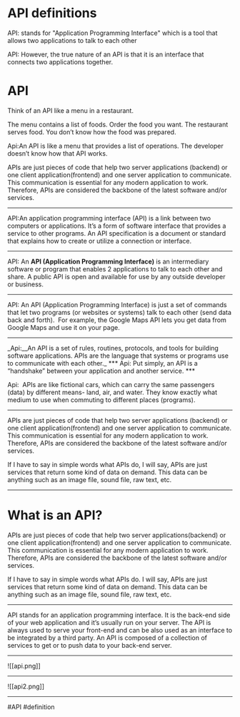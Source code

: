 # API definitions
  

API: stands for "Application Programming Interface" which is a tool that allows two applications to talk to each other

API: However, the true nature of an API is that it is an interface that connects two applications together.

# API
Think of an API like a menu in a restaurant.

The menu contains a list of foods. Order the food you want. The restaurant serves food. You don’t know how the food was prepared.

Api:An API is like a menu that provides a list of operations. The developer doesn’t know how that API works.

APIs are just pieces of code that help two server applications (backend) or one client application(frontend) and one server application to communicate. This communication is essential for any modern application to work. Therefore, APIs are considered the backbone of the latest software and/or services.
<hr>
API:An application programming interface (API) is a link between two computers or applications. It’s a form of software interface that provides a service to other programs. An API specification is a document or standard that explains how to create or utilize a connection or interface.
<hr>

API: An **API (Application Programming Interface)** is an intermediary software or program that enables 2 applications to talk to each other and share. A public API is open and available for use by any outside developer or business.
<hr>

API: An API (Application Programming Interface) is just a set of commands that let two programs (or websites or systems) talk to each other (send data back and forth).  For example, the Google Maps API lets you get data from Google Maps and use it on your page.
<hr>
_Api:__An API is a set of rules, routines, protocols, and tools for building software applications. APIs are the language that systems or programs use to communicate with each other._
***
Api: Put simply, an API is a “handshake” between your application and another service.
***

  Api:  APIs are like fictional cars, which can carry the same passengers (data) by different means- land, air, and water. They know exactly what medium to use when commuting to different places (programs).
  ***
  APIs are just pieces of code that help two server applications (backend) or one client application(frontend) and one server application to communicate. This communication is essential for any modern application to work. Therefore, APIs are considered the backbone of the latest software and/or services.

If I have to say in simple words what APIs do, I will say, APIs are just services that return some kind of data on demand. This data can be anything such as an image file, sound file, raw text, etc.
***
# What is an API?

APIs are just pieces of code that help two server applications(backend) or one client application(frontend) and one server application to communicate. This communication is essential for any modern application to work. Therefore, APIs are considered the backbone of the latest software and/or services.

If I have to say in simple words what APIs do. I will say, APIs are just services that return some kind of data on demand. This data can be anything such as an image file, sound file, raw text, etc.
***

API stands for an application programming interface. It is the back-end side of your web application and it’s usually run on your server. The API is always used to serve your front-end and can be also used as an interface to be integrated by a third party. An API is composed of a collection of services to get or to push data to your back-end server.
***
![[api.png]]
***
![[api2.png]]
***

#API #definition 